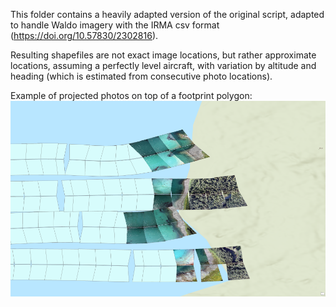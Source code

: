 This folder contains a heavily adapted version of the original script, adapted to handle Waldo imagery with the IRMA csv format (https://doi.org/10.57830/2302816).

Resulting shapefiles are not exact image locations, but rather approximate locations, assuming a perfectly level aircraft, with variation by altitude and heading (which is estimated from consecutive photo locations).

Example of projected photos on top of a footprint polygon:
![screenshot of georeferenced images and shapefile of footprints](https://github.com/gl7176/georeferencing_over_water/blob/main/2022_WALDO_handler/footprints_r.png)
